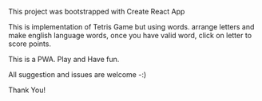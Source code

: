 This project was bootstrapped with Create React App

This is implementation of Tetris Game but using words. arrange letters and make english language words, once you have valid word, click on letter to score points.

This is a PWA. Play and Have fun.

All suggestion and issues are welcome -:) 

Thank You!
